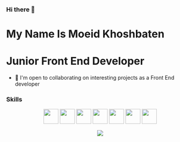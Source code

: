 ### Hi there 👋

<!--
**moeidkh/moeidkh** is a ✨ _special_ ✨ repository because its `README.md` (this file) appears on your GitHub profile.

Here are some ideas to get you started:

- 🔭 I’m currently working on ...
- 🌱 I’m currently learning ...
- 👯 I’m looking to collaborate on ...
- 🤔 I’m looking for help with ...
- 💬 Ask me about ...
- 📫 How to reach me: ...
- 😄 Pronouns: ...
- ⚡ Fun fact: ...
-->
My Name Is Moeid Khoshbaten
=============================
Junior Front End Developer
=============================
* 🤝  I'm open to collaborating on interesting projects as a Front End developer

### Skills
<p align="center">
<img src="https://raw.githubusercontent.com/danielcranney/readme-generator/main/public/icons/skills/html5-colored.svg" width="40px" height="40px"/>
<img src="https://raw.githubusercontent.com/danielcranney/readme-generator/main/public/icons/skills/css3-colored.svg" width="40px" height="40px"/>
<!--img src="https://raw.githubusercontent.com/danielcranney/readme-generator/main/public/icons/skills/bootstrap-colored.svg" width="40px" height="40px"/-->
<img src="https://raw.githubusercontent.com/danielcranney/readme-generator/main/public/icons/skills/tailwindcss-colored.svg" width="40px" height="40px"/>
<img src="https://raw.githubusercontent.com/danielcranney/readme-generator/main/public/icons/skills/sass-colored.svg" width="40px" height="40px"/>
<img src="https://raw.githubusercontent.com/danielcranney/readme-generator/main/public/icons/skills/javascript-colored.svg" width="40px" height="40px"/>
<img src="https://raw.githubusercontent.com/danielcranney/readme-generator/main/public/icons/skills/vuejs-colored.svg" width="40px" height="40px"/>
  <img src="https://raw.githubusercontent.com/danielcranney/readme-generator/main/public/icons/skills/react-colored.svg" width="40px" height="40px"/>
</p>
<!--p align="center"><a href="https://twitter.com/__Moeid__" target="_blank" rel="noreferrer"><img src="https://img.shields.io/twitter/follow/__Moeid__?logo=twitter&style=for-the-badge&color=0891b2&labelColor=1c1917"/></a></p-->
<p align="center"><a href="https://www.github.com/Moeidkh" target="_blank" rel="noreferrer" align="center"><img src="https://img.shields.io/github/followers/Moeidkh?logo=github&style=for-the-badge&color=0891b2&labelColor=1c1917" /></a></p>
